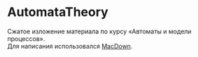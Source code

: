 # AutomataTheory

Сжатое изложение материала по курсу «Автоматы и модели процессов».  
Для написания использовался [MacDown](http://macdown.uranusjr.com/).